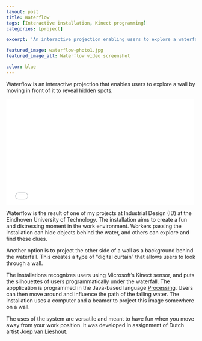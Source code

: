 ```yaml
---
layout: post
title: Waterflow
tags: [Interactive installation, Kinect programming]
categories: [project]

excerpt: 'An interactive projection enabling users to explore a waterfall by moving in front of it to reveal hidden spots.'

featured_image: waterflow-photo1.jpg
featured_image_alt: Waterflow video screenshot

color: blue
---
```


Waterflow is an interactive projection that enables users to explore a wall by moving in front of it to reveal hidden spots.

<div class="video-container">
	<iframe src="//player.vimeo.com/video/34844808" width="500" height="281" frameborder="0" webkitallowfullscreen mozallowfullscreen allowfullscreen></iframe>
</div>

Waterflow is the result of one of my projects at Industrial Design (ID) at the Eindhoven University of Technology. The installation aims to create a fun and distressing moment in the work environment. Workers passing the installation can hide objects behind the water, and others can explore and find these clues.

Another option is to project the other side of a wall as a background behind the waterfall. This creates a type of “digital curtain” that allows users to look through a wall.

The installations recognizes users using Microsoft’s Kinect sensor, and puts the silhouettes of users programmatically under the waterfall. The appplication is programmed in the Java-based language [Processing](http://processing.org/). Users can then move around and influence the path of the falling water. The installation uses a computer and a beamer to project this image somewhere on a wall.

The uses of the system are versatile and meant to have fun when you move away from your work position. It was developed in assignment of Dutch artist [Joep van Lieshout](http://www.ateliervanlieshout.com/).